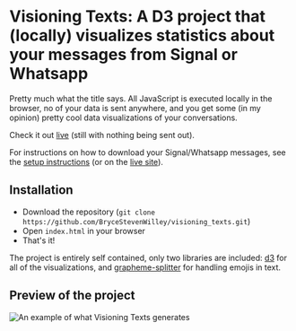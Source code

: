 # Visioning Texts: A D3 project that (locally) visualizes statistics about your messages from Signal or Whatsapp

Pretty much what the title says. All JavaScript is executed locally in the browser, no of your data is sent anywhere, and you get some (in my opinion) pretty cool data visualizations of your conversations.

Check it out [live](https://brycewilley.xyz/visioning_texts) (still with nothing being sent out).

For instructions on how to download your Signal/Whatsapp messages, see the [setup instructions](setup_instructions.html) (or on the [live site](https://brycewilley.xyz/setup_instructions.html)).

## Installation

* Download the repository (`git clone https://github.com/BryceStevenWilley/visioning_texts.git`)
* Open `index.html` in your browser
* That's it!

The project is entirely self contained, only two libraries are included: [d3](https://d3js.org) for all of the visualizations, and
 [grapheme-splitter](https://github.com/orling/grapheme-splitter) for handling emojis in text.

## Preview of the project

![An example of what Visioning Texts generates](https://github.com/BryceStevenWilley/visioning_texts/assets/6252212/f7f1462c-f84e-4924-aeb5-932d48cfe51f)

